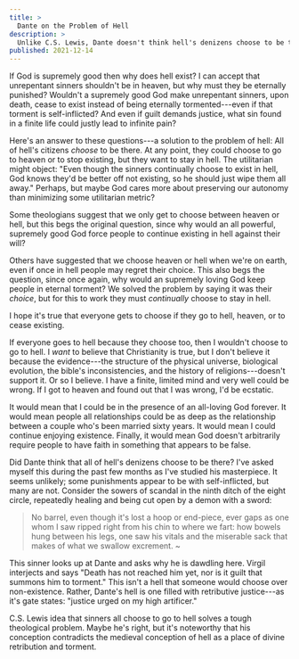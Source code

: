 ```yaml
---
title: >
  Dante on the Problem of Hell
description: >
  Unlike C.S. Lewis, Dante doesn't think hell's denizens choose to be there.
published: 2021-12-14
---
```


If God is supremely good then why does hell exist? I can accept that unrepentant sinners shouldn't be in heaven, but why must they be eternally punished? Wouldn't a supremely good God make unrepentant sinners, upon death, cease to exist instead of being eternally tormented---even if that torment is self-inflicted? And even if guilt demands justice, what sin found in a finite life could justly lead to infinite pain?

Here's an answer to these questions---a solution to the problem of hell: All of hell's citizens _choose_ to be there. At any point, they could choose to go to heaven or to stop existing, but they want to stay in hell. The utilitarian might object: "Even though the sinners continually choose to exist in hell, God knows they'd be better off not existing, so he should just wipe them all away." Perhaps, but maybe God cares more about preserving our autonomy than minimizing some utilitarian metric?

Some theologians suggest that we only get to choose between heaven or hell, but this begs the original question, since why would an all powerful, supremely good God force people to continue existing in hell against their will?

Others have suggested that we choose heaven or hell when we're on earth, even if once in hell people may regret their choice. This also begs the question, since once again, why would an supremely loving God keep people in eternal torment? We solved the problem by saying it was their _choice_, but for this to work they must _continually_ choose to stay in hell.

I hope it's true that everyone gets to choose if they go to hell, heaven, or to cease existing.

If everyone goes to hell because they choose too, then I wouldn't choose to go to hell. I _want_ to believe that Christianity is true, but I don't believe it because the evidence---the structure of the physical universe, biological evolution, the bible's inconsistencies, and the history of religions---doesn't support it. Or so I believe. I have a finite, limited mind and very well could be wrong. If I got to heaven and found out that I was wrong, I'd be ecstatic.

It would mean that I could be in the presence of an all-loving God forever. It would mean people all relationships could be as deep as the relationship between a couple who's been married sixty years. It would mean I could continue enjoying existence.  Finally, it would mean God doesn't arbitrarily require people to have faith in something that appears to be false.

Did Dante think that all of hell's denizens choose to be there? I've asked myself this during the past few months as I've studied his masterpiece. It seems unlikely; some punishments appear to be with self-inflicted, but many are not. Consider the sowers of scandal in the ninth ditch of the eight circle, repeatedly healing and being cut open by a demon with a sword:

>   No barrel, even though it's lost a hoop
> or end-piece, ever gaps as one whom I
> saw ripped right from his chin to where we fart:
>   how bowels hung between his legs, one saw
> his vitals and the miserable sack
> that makes of what we swallow excrement.
> ~

This sinner looks up at Dante and asks why he is dawdling here. Virgil interjects and says "Death has not reached him yet, nor is it guilt that summons him to torment." This isn't a hell that someone would choose over non-existence. Rather, Dante's hell is one filled with retributive justice---as it's gate states: "justice urged on my high artificer."

C.S. Lewis idea that sinners all choose to go to hell solves a tough theological problem. Maybe he's right, but it's noteworthy that his conception contradicts the medieval conception of hell as a place of divine retribution and torment.
